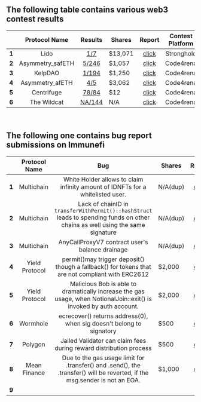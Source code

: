 ## The following table contains various web3 contest results

|       | **Protocol Name** |                                      **Results**                                     | **Shares** |                                               **Report**                                              | **Contest Platform** |
|-------|:-----------------:|:------------------------------------------------------------------------------------:|------------|:-----------------------------------------------------------------------------------------------------:|:--------------------:|
| **1** |        Lido       |                          [1/7](https://t.me/c/1904495328/69)                         |   $13,071  | [click](https://github.com/Rassska/SoloAudits/blob/main/PrivateAudits/m_Rassska_Lido_audit_report.md) |      Stronghold      |
| **2** |  Asymmetry_safETH |            [5/246](https://code4rena.com/audits/2023-03-asymmetry-contest)           |   $1,057   |      [click](https://github.com/Rassska/SoloAudits/tree/main/Code4rena/Asymmetry_safETH/reports)      |       Code4rena      |
| **3** |      KelpDAO      |                  [1/194](https://code4rena.com/reports/2023-11-kelp)                 |   $1,250   |          [click](https://github.com/Rassska/SoloAudits/tree/main/Code4rena/Kelp_DAO/reports)          |       Code4rena      |
| **4** |  Asymmetry_afETH  | [4/5](https://code4rena.com/audits/2023-09-asymmetry-finance-afeth-invitational#top) |   $3,062   |       [click](https://github.com/Rassska/SoloAudits/tree/main/Code4rena/Asymmetry_afETH/reports)      |       Code4rena      |
| **5** |     Centrifuge    |               [78/84](https://code4rena.com/audits/2023-09-centrifuge)               |     $12    |         [click](https://github.com/Rassska/SoloAudits/tree/main/Code4rena/Centrifuge/reports)         |       Code4rena      |
| **6** |    The Wildcat    |                [NA/144](https://code4rena.com/reports/2023-10-wildcat)               |     N/A    |           [click](https://github.com/Rassska/SoloAudits/tree/main/Code4rena/Wildcat/reports)          |       Code4rena      |

</br>

## The following one contains bug report submissions on Immunefi

|       | **Protocol Name** |                                                             **Bug**                                                            | **Shares** |                                           **Report**                                          | **Severity** |
|-------|:-----------------:|:------------------------------------------------------------------------------------------------------------------------------:|------------|:---------------------------------------------------------------------------------------------:|:------------:|
| **1** |     Multichain    |                         White Holder allows to claim infinity amount of IDNFTs for a whitelisted user.                         |  N/A(dup)  | [click](https://github.com/Rassska/SoloAudits/blob/main/Immunefi/Multichain/Multichain_C2.md) |     High     |
| **2** |     Multichain    | Lack of chainID in `transferWithPermit()::hashStruct` leads to spending funds on other chains as well using the same signature |  N/A(dup)  | [click](https://github.com/Rassska/SoloAudits/blob/main/Immunefi/Multichain/Multichain_C1.md) |     Crit     |
| **3** |     Multichain    |                                         AnyCallProxyV7 contract user's balance drainage                                        |  N/A(dup)  | [click](https://github.com/Rassska/SoloAudits/blob/main/Immunefi/Multichain/Multichain_C3.md) |     Crit     |
| **4** |   Yield Protocol  |                permit()may trigger deposit() though a fallback() for tokens that are not compliant with ERC2612                |   $2,000   |  [click](https://github.com/Rassska/SoloAudits/blob/main/Immunefi/Yield_Protocol/Yield_M1.md) |    Medium    |
| **5** |   Yield Protocol  |       Malicious Bob is able to dramatically increase the gas usage, when NotionalJoin::exit() is invoked by auth account.      |   $2,000   |  [click](https://github.com/Rassska/SoloAudits/blob/main/Immunefi/Yield_Protocol/Yield_M2.md) |    Medium    |
| **6** |      Wormhole     |                              ecrecover() returns address(0), when sig doesn't belong to signatory                              |    $500    |   [click](https://github.com/Rassska/SoloAudits/blob/main/Immunefi/Wormhole/Wormhole_L1.md)   |      Low     |
| **7** |      Polygon      |                               Jailed Validator can claim fees during reward distribution process                               |    $500    |    [click](https://github.com/Rassska/SoloAudits/blob/main/Immunefi/Polygon/Polygon_L1.md)    |      Low     |
| **8** |    Mean Finance   |   Due to the gas usage limit for .transfer() and .send(), the .transfer() will be reverted, if the msg.sender is not an EOA.   |   $1,000   |  [click](https://github.com/Rassska/SoloAudits/blob/main/Immunefi/Mean%20Finance/Mean_L1.md)  |      Low     |
| **9** |                   |                                                                                                                                |            |                                                                                               |              |